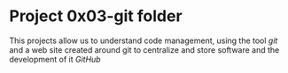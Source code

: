 # Project 0x03-git folder
This projects allow us to understand code management, using the tool *git* and a web site created around git to centralize and store software and the development of it *GitHub*